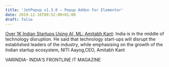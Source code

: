 ```yaml
---
title: 'JetPopup v1.3.0 – Popup Addon for Elementor'
date: 2019-12-16T09:52:00+01:00
draft: false
---
```


[Over 1K Indian Startups Using AI, ML: Amitabh Kant](https://varindia.com/news/over-1k-indian-startups-using-ai-ml-amitabh-kant#.XfdGgBgplxo.blogger): India is in the middle of technology disruption. He said that technology start-ups will disrupt the established leaders of the industry, while emphasising on the growth of the Indian startup ecosystem, NITI Aayog,CEO, Amitabh Kant  
  
VARINDIA- INDIA'S FRONTLINE IT MAGAZINE